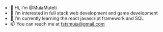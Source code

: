 - 👋 Hi, I’m @MuiaMuteti
- 👀 I’m interested in full stack web development and game development
- 🌱 I’m currently learning the react javascript framework and SQL
- 📫 You can reach me at fstsmuia@gmail.com

<!---
MuiaMuteti/MuiaMuteti is a ✨ special ✨ repository because its `README.md` (this file) appears on your GitHub profile.
You can click the Preview link to take a look at your changes.
--->
